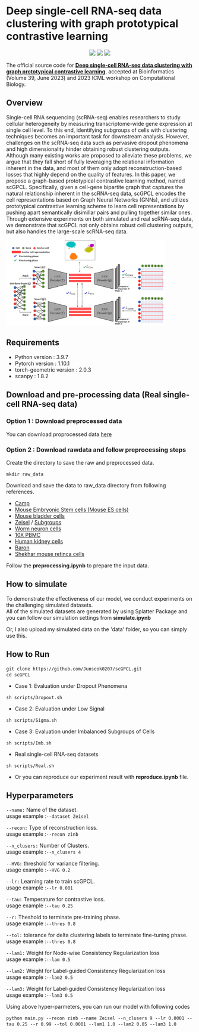 # Deep single-cell RNA-seq data clustering with graph prototypical contrastive learning

<p align="center">
  <a href="https://pytorch.org/" alt="PyTorch">
    <img src="https://img.shields.io/badge/PyTorch-%23EE4C2C.svg?e&logo=PyTorch&logoColor=white" /></a>
  <img src ="https://img.shields.io/badge/-Bioinformatics-green"/>
  <img src="https://img.shields.io/badge/-ICML_WCB_2023-blue" />
  
The official source code for [**Deep single-cell RNA-seq data clustering with graph prototypical contrastive learning**](https://academic.oup.com/bioinformatics/article/39/6/btad342/7180270), accepted at Bioinformatics (Volume 39, June 2023) and 2023 ICML workshop on Computational Biology.



## Overview

Single-cell RNA sequencing (scRNA-seq) enables researchers to study cellular heterogeneity by measuring transcriptome-wide gene expression at single cell level. To this
end, identifying subgroups of cells with clustering techniques becomes an important task for downstream analysis. However, challenges on the scRNA-seq data such as  pervasive dropout phenomena and high dimensionality hinder obtaining robust clustering outputs. Although many existing works are proposed to alleviate these problems, we
argue that they fall short of fully leveraging the relational information inherent in the data, and most of them only adopt reconstruction-based losses that highly depend on the quality of features. In this paper, we propose a graph-based prototypical contrastive learning method, named scGPCL. Specifically, given a cell-gene bipartite graph that captures the natural relationship inherent in the scRNA-seq data, scGPCL encodes the cell representations based on Graph Neural Networks (GNNs), and utilizes prototypical contrastive learning scheme to learn cell representations by pushing apart semantically disimillar pairs and pulling together similar ones. Through extensive experiments on both simulated and real scRNA-seq data, we demonstrate that scGPCL not only obtains robust cell clustering outputs, but also handles the large-scale scRNA-seq data.

<img width=85% src="Img/Architecture.png"></img>

## Requirements
- Python version : 3.9.7
- Pytorch version : 1.10.1
- torch-geometric version : 2.0.3
- scanpy : 1.8.2

## Download and pre-processing data (Real single-cell RNA-seq data)

### Option 1 : Download preprocessed data
You can download proprocessed data [here](https://www.dropbox.com/s/785t180f2sm9x94/data.zip?dl=0)

### Option 2 : Download rawdata and follow preprocessing steps

Create the directory to save the raw and preprocessed data.
```
mkdir raw_data
```
Download and save the data to raw_data directory from following references.
- [Camp](https://www.ncbi.nlm.nih.gov/geo/query/acc.cgi?acc=GSE81252)
- [Mouse Embryonic Stem cells (Mouse ES cells)](https://www.ncbi.nlm.nih.gov/geo/query/acc.cgi?acc=GSE65525)
- [Mouse bladder cells](https://figshare.com/s/865e694ad06d5857db4b)
- [Zeisel](https://www.ncbi.nlm.nih.gov/geo/query/acc.cgi?acc=GSE60361) / [Subgroups](http://linnarssonlab.org/cortex/)
- [Worm neuron cells](https://atlas.gs.washington.edu/worm-rna/docs/)
- [10X PBMC](https://support.10xgenomics.com/single-cell-gene-expression/datasets/2.1.0/pbmc4k)
- [Human kidney cells](https://github.com/xuebaliang/scziDesk/tree/master/dataset/Young)
- [Baron](https://www.ncbi.nlm.nih.gov/geo/query/acc.cgi?acc=GSE84133)
- [Shekhar mouse retinca cells](https://www.ncbi.nlm.nih.gov/geo/query/acc.cgi?acc=GSE81904)

Follow the **preprocessing.ipynb** to prepare the input data.


## How to simulate
To demonstrate the effectiveness of our model, we conduct experiments on the challenging simulated datasets.  
All of the simulated datasets are generated by using Splatter Package and you can follow our simulation settings from **simulate.ipynb**

Or, I also upload my simulated data on the 'data' folder, so you can simply use this.

## How to Run

```
git clone https://github.com/Junseok0207/scGPCL.git
cd scGPCL
```

- Case 1: Evaluation under Dropout Phenomena  

```
sh scripts/Dropout.sh
```

- Case 2: Evaluation under Low Signal  

```
sh scripts/Sigma.sh
```

- Case 3: Evaluation under Imbalanced Subgroups of Cells  

```
sh scripts/Imb.sh
```

- Real single-cell RNA-seq datasets  

```
sh scripts/Real.sh
```

- Or you can reproduce our experiment result with **reproduce.ipynb** file.

## Hyperparameters

`--name:`
Name of the dataset.  
usage example :`--dataset Zeisel`

`--recon:`
Type of reconstruction loss.  
usage example :`--recon zinb`

`--n_clusers:`
Number of Clusters.   
usage example :`--n_clusers 4`

`--HVG:`
threshold for variance filtering.   
usage example :`--HVG 0.2`

`--lr:`
Learning rate to train scGPCL.  
usage example :`--lr 0.001`

`--tau:`
Temperature for contrastive loss.  
usage example :`--tau 0.25`

`--r:`
Theshold to terminate pre-training phase.  
usage example :`--thres 0.8`

`--tol:`
tolerance for delta clustering labels to terminate fine-tuning phase.  
usage example :`--thres 0.8`

`--lam1:`
Weight for Node-wise Consistency Regularization loss  
usage example :`--lam 0.5`

`--lam2:`
Weight for Label-guided Consistency Regularization loss  
usage example :`--lam2 0.5`

`--lam3:`
Weight for Label-guided Consistency Regularization loss  
usage example :`--lam3 0.5`

Using above hyper-parmeters, you can run our model with following codes  

```
python main.py --recon zinb --name Zeisel --n_clusers 9 --lr 0.0001 --tau 0.25 --r 0.99 --tol 0.0001 --lam1 1.0 --lam2 0.05 --lam3 1.0
```



